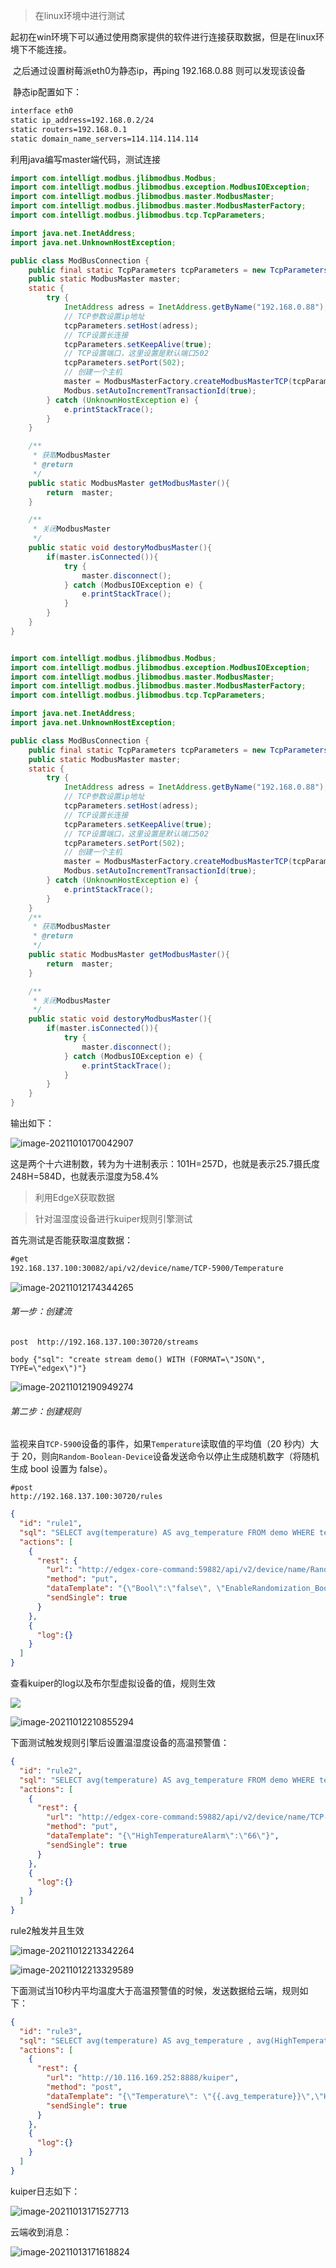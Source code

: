 > 在linux环境中进行测试

​	起初在win环境下可以通过使用商家提供的软件进行连接获取数据，但是在linux环境下不能连接。

​	之后通过设置树莓派eth0为静态ip，再ping 192.168.0.88 则可以发现该设备

​    静态ip配置如下：

```sh
interface eth0
static ip_address=192.168.0.2/24
static routers=192.168.0.1
static domain_name_servers=114.114.114.114
```

   利用java编写master端代码，测试连接

```java
import com.intelligt.modbus.jlibmodbus.Modbus;
import com.intelligt.modbus.jlibmodbus.exception.ModbusIOException;
import com.intelligt.modbus.jlibmodbus.master.ModbusMaster;
import com.intelligt.modbus.jlibmodbus.master.ModbusMasterFactory;
import com.intelligt.modbus.jlibmodbus.tcp.TcpParameters;

import java.net.InetAddress;
import java.net.UnknownHostException;

public class ModBusConnection {
    public final static TcpParameters tcpParameters = new TcpParameters();
    public static ModbusMaster master;
    static {
        try {
            InetAddress adress = InetAddress.getByName("192.168.0.88");
            // TCP参数设置ip地址
            tcpParameters.setHost(adress);
            // TCP设置长连接
            tcpParameters.setKeepAlive(true);
            // TCP设置端口，这里设置是默认端口502
            tcpParameters.setPort(502);
            // 创建一个主机
            master = ModbusMasterFactory.createModbusMasterTCP(tcpParameters);
            Modbus.setAutoIncrementTransactionId(true);
        } catch (UnknownHostException e) {
            e.printStackTrace();
        }
    }

    /**
     * 获取ModbusMaster
     * @return
     */
    public static ModbusMaster getModbusMaster(){
        return  master;
    }

    /**
     * 关闭ModbusMaster
     */
    public static void destoryModbusMaster(){
        if(master.isConnected()){
            try {
                master.disconnect();
            } catch (ModbusIOException e) {
                e.printStackTrace();
            }
        }
    }
}
```

```java

import com.intelligt.modbus.jlibmodbus.Modbus;
import com.intelligt.modbus.jlibmodbus.exception.ModbusIOException;
import com.intelligt.modbus.jlibmodbus.master.ModbusMaster;
import com.intelligt.modbus.jlibmodbus.master.ModbusMasterFactory;
import com.intelligt.modbus.jlibmodbus.tcp.TcpParameters;

import java.net.InetAddress;
import java.net.UnknownHostException;

public class ModBusConnection {
    public final static TcpParameters tcpParameters = new TcpParameters();
    public static ModbusMaster master;
    static {
        try {
            InetAddress adress = InetAddress.getByName("192.168.0.88");
            // TCP参数设置ip地址
            tcpParameters.setHost(adress);
            // TCP设置长连接
            tcpParameters.setKeepAlive(true);
            // TCP设置端口，这里设置是默认端口502
            tcpParameters.setPort(502);
            // 创建一个主机
            master = ModbusMasterFactory.createModbusMasterTCP(tcpParameters);
            Modbus.setAutoIncrementTransactionId(true);
        } catch (UnknownHostException e) {
            e.printStackTrace();
        }
    }
    /**
     * 获取ModbusMaster
     * @return
     */
    public static ModbusMaster getModbusMaster(){
        return  master;
    }

    /**
     * 关闭ModbusMaster
     */
    public static void destoryModbusMaster(){
        if(master.isConnected()){
            try {
                master.disconnect();
            } catch (ModbusIOException e) {
                e.printStackTrace();
            }
        }
    }
}
```

输出如下：

![image-20211010170042907](../img/温湿度传感器数据读取/image-20211010170042907.png)

这是两个十六进制数，转为为十进制表示：101H=257D，也就是表示25.7摄氏度   248H=584D，也就表示湿度为58.4%

>利用EdgeX获取数据



>针对温湿度设备进行kuiper规则引擎测试

首先测试是否能获取温度数据：

```html
#get
192.168.137.100:30082/api/v2/device/name/TCP-5900/Temperature
```

![image-20211012174344265](../img/温湿度传感器数据读取/image-20211012174344265.png)

###### 第一步：创建流

```post  http://192.168.137.100:30720/streams```

```body {"sql": "create stream demo() WITH (FORMAT=\"JSON\", TYPE=\"edgex\")"}```

![image-20211012190949274](../img/温湿度传感器数据读取/image-20211012190949274.png)

###### 第二步：创建规则

监视来自`TCP-5900`设备的事件，如果`Temperature`读取值的平均值（20 秒内）大于 20，则向`Random-Boolean-Device`设备发送命令以停止生成随机数字（将随机生成 bool 设置为 false）。

```
#post
http://192.168.137.100:30720/rules
```

```json
{
  "id": "rule1",
  "sql": "SELECT avg(temperature) AS avg_temperature FROM demo WHERE temperature != nil and meta(deviceName)= \"TCP-5900\" GROUP BY TUMBLINGWINDOW(ss, 5) HAVING avg(temperature) > 20.0",
  "actions": [
    {
      "rest": {
        "url": "http://edgex-core-command:59882/api/v2/device/name/Random-Boolean-Device/WriteBoolValue",
        "method": "put",
        "dataTemplate": "{\"Bool\":\"false\", \"EnableRandomization_Bool\": \"false\"}",
        "sendSingle": true
      }
    },
    {
      "log":{}
    }
  ]
}
```

查看kuiper的log以及布尔型虚拟设备的值，规则生效

![](../img/温湿度传感器数据读取/image-20211012210830736.png)

![image-20211012210855294](../img/温湿度传感器数据读取/image-20211012210855294.png)



下面测试触发规则引擎后设置温湿度设备的高温预警值：

```json
{
  "id": "rule2",
  "sql": "SELECT avg(temperature) AS avg_temperature FROM demo WHERE temperature != nil and meta(deviceName)= \"TCP-5900\" GROUP BY TUMBLINGWINDOW(ss, 5) HAVING avg(temperature) > 20.0 ",
  "actions": [
    {
      "rest": {
        "url": "http://edgex-core-command:59882/api/v2/device/name/TCP-5900/HighTemperatureAlarm",
        "method": "put",
        "dataTemplate": "{\"HighTemperatureAlarm\":\"66\"}",
        "sendSingle": true
      }
    },
    {
      "log":{}
    }
  ]
}
```

rule2触发并且生效

![image-20211012213342264](../img/温湿度传感器数据读取/image-20211012213342264.png)

![image-20211012213329589](../img/温湿度传感器数据读取/image-20211012213329589.png)

下面测试当10秒内平均温度大于高温预警值的时候，发送数据给云端，规则如下：

```json
{
  "id": "rule3",
  "sql": "SELECT avg(temperature) AS avg_temperature , avg(HighTemperatureAlarm) AS avg_hightemperaturealarm FROM event WHERE temperature != nil and meta(deviceName)= \"TCP-5900\" and meta(sourceName)=\"Data\" GROUP BY TUMBLINGWINDOW(ss, 10) HAVING avg(temperature) > avg(hightemperaturealarm)  ",
  "actions": [
    {
      "rest": {
        "url": "http://10.116.169.252:8888/kuiper",
        "method": "post",
        "dataTemplate": "{\"Temperature\": \"{{.avg_temperature}}\",\"HighTemperatureAlarm\": \"{{.avg_hightemperaturealarm}}\"}",
        "sendSingle": true
      }
    },
    {
      "log":{}
    }
  ]
}
```

kuiper日志如下：

![image-20211013171527713](../img/温湿度传感器数据读取/image-20211013171527713.png)

云端收到消息：

![image-20211013171618824](../img/温湿度传感器数据读取/image-20211013171618824.png)

